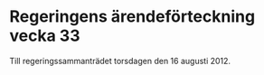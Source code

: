# Regeringens ärendeförteckning vecka 33

Till regeringssammanträdet torsdagen den 16 augusti 2012\.
